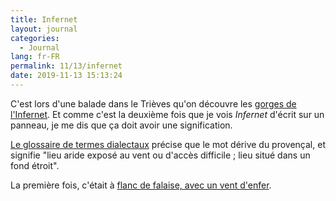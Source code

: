 ```yaml
---
title: Infernet
layout: journal
categories:
  - Journal
lang: fr-FR
permalink: 11/13/infernet
date: 2019-11-13 15:13:24
---
```


C'est lors d'une balade dans le Trièves qu'on découvre les [gorges de l'Infernet](https://www.openstreetmap.org/node/2933151487#map=17). Et comme c'est la deuxième fois que je vois _Infernet_ d'écrit sur un panneau, je me dis que ça doit avoir une signification.

[Le glossaire de termes dialectaux](http://education.ign.fr/sites/all/files/glossaire_noms_lieux.pdf) précise que le mot dérive du provençal, et signifie  "lieu aride exposé au vent ou d'accès difficile ; lieu situé dans un fond étroit".

La première fois, c'était à [flanc de falaise, avec un vent d'enfer](https://www.openstreetmap.org/node/289947125).

